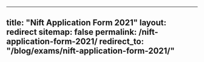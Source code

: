 
---
title: "Nift Application Form 2021"
layout: redirect
sitemap: false
permalink: /nift-application-form-2021/
redirect_to:  "/blog/exams/nift-application-form-2021/"
---
